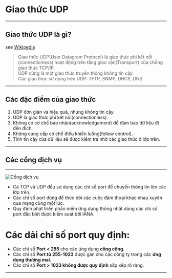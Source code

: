 
#  Giao thức UDP

----
## Giao thức UDP là gì?
see [Wikipedia](https://vi.wikipedia.org/wiki/UDP)

> Giao thức UDP(User Datagram Protocol) là giao thức phi kết nối (connectionless) hoạt động trên tầng giao vận(Transport) của chồng giao thức TCP/IP.  
UDP cũng là một giao thức truyền thông không tin cậy.  
Các giao thúc sử dụng trên UDP: TFTP, SNMP, DHCP, DNS.

----
## Các đặc điểm của giao thức
1. UDP đơn giản và hiệu quả, nhưng không tin cậy.
2. UDP là giao thức phi kết nối(connectionless).
3. Không có cơ chế báo nhận(acknowledgement) để đảm bảo dữ liệu đi đến đích.
4. Không cung cấp cơ chế điều khiển luồng(follow control).
5. Tính tin cậy của dữ liệu sẽ được kiểm tra nhờ các giao thức ở lớp trên.

-----
## Các cổng dịch vụ
----
![Cổng dịch vụ](https://i.imgur.com/zLf5kl6.png)

- Cả TCP và UDP đều sử dụng các chỉ số port để chuyển thông tin lên các lớp trên.
- Các chỉ số port dùng để theo dõi các cuộc đàm thoại khác nhau xuyên qua mạng cùng một lúc.
- Quy định phát triển phần mềm ứng dụng thống nhất dùng các chỉ số port đặc biệt được kiểm soát bởi IANA.

# Các dải chỉ số port quy định:
- Các chỉ số **Port < 255** cho các ứng dụng **công cộng**.
- Các chỉ số **Port từ 255-1023** được gán cho các công ty trong các **ứng dụng thương mai**.
- Các chỉ số **Port > 1023 không được quy định** sắp xếp rõ ràng.

----

